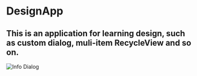 # DesignApp
## This is an application for learning design, such as custom dialog, muli-item RecycleView and so on.
![Info Dialog](https://github.com/imcloudfloating/Images/blob/master/Screenshot_Dialog_Info.jpg)

